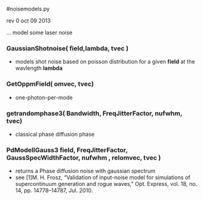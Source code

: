 #noisemodels.py

rev 0 oct 09 2013

... model some laser noise

### GaussianShotnoise( field,lambda, tvec )
* models shot noise based on poisson distribution for a given **field** at the wavlength **lambda**

### GetOppmField( omvec, tvec)
* one-photon-per-mode

### getrandomphase3( Bandwidth, FreqJitterFactor, nufwhm, tvec)
* classical phase diffusion phase

### PdModellGauss3 field, FreqJitterFactor, GaussSpecWidthFactor, nufwhm , relomvec,  tvec  )
* returns a Phase diffusion noise with gaussian spectrum
* see [1]M. H. Frosz, “Validation of input-noise model for simulations of supercontinuum generation and rogue waves,” Opt. Express, vol. 18, no. 14, pp. 14778–14787, Jul. 2010.

